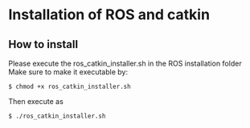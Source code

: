 # Installation of ROS and catkin

## How to install
Please execute the ros_catkin_installer.sh in the ROS installation folder
Make sure to make it executable by:
```
$ chmod +x ros_catkin_installer.sh
```
Then execute as
```
$ ./ros_catkin_installer.sh
```
